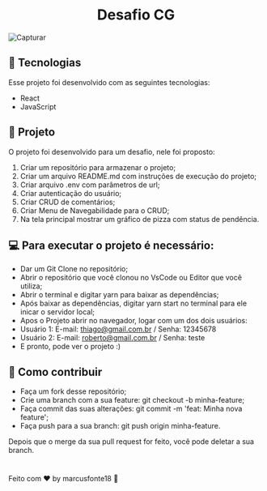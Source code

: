 <h1 align=center >Desafio CG</h1>

![Capturar](https://user-images.githubusercontent.com/65238795/122621550-42299980-d06c-11eb-878f-e24831da0833.PNG)


## :rocket: Tecnologias

Esse projeto foi desenvolvido com as seguintes tecnologias:

 - React
 - JavaScript

 ## :page_with_curl: Projeto

 O projeto foi desenvolvido para um desafio, nele foi proposto:
 1. Criar um repositório para armazenar o projeto;
 2. Criar um arquivo README.md com instruções de execução do projeto;
 3. Criar arquivo .env com parâmetros de url;
 4. Criar autenticação do usuário;
 5. Criar CRUD de comentários;
 6. Criar Menu de Navegabilidade para o CRUD;
 7. Na tela principal mostrar um gráfico de pizza com status de pendência.

 ## :computer: Para executar o projeto é necessário:

- Dar um Git Clone no repositório;
- Abrir o repositório que você clonou no VsCode ou Editor que você utiliza;
- Abrir o terminal e digitar yarn para baixar as dependências;
- Após baixar as dependências, digitar yarn start no terminal para ele inicar o servidor local;
- Apos o Projeto abrir no navegador, logar com um dos dois usuários:
- Usuário 1: E-mail: thiago@gmail.com.br / Senha: 12345678
- Usuário 2: E-mail: roberto@gmail.com.br / Senha: teste
- E pronto, pode ver o projeto :)



## :thinking: Como contribuir

- Faça um fork desse repositório;
- Crie uma branch com a sua feature: git checkout -b minha-feature;
- Faça commit das suas alterações: git commit -m 'feat: Minha nova feature';
- Faça push para a sua branch: git push origin minha-feature.

Depois que o merge da sua pull request for feito, você pode deletar a sua branch.
#
Feito com :hearts: by marcusfonte18 :wave:
